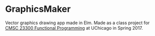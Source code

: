 # GraphicsMaker

Vector graphics drawing app made in Elm. Made as a class project for [CMSC 23300 Functional Programming](https://www.classes.cs.uchicago.edu/archive/2017/spring/22300-1/) at UChicago in Spring 2017.
